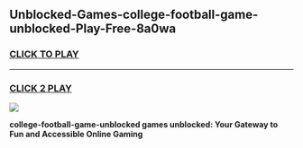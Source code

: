 
## Unblocked-Games-college-football-game-unblocked-Play-Free-8a0wa
<h3>
<a href="https://premium76.site?title=college-football-game-unblocked&ref=18A">CLICK TO PLAY</a></h3>
<hr>

<h3>
<a href="https://premium76.site?title=college-football-game-unblocked&ref=18A">CLICK 2 PLAY</a>
  
</h3>

<a href="https://premium76.site?title=college-football-game-unblocked&ref=18A"><img src="https://clearcache.store/games.png"></a>


**college-football-game-unblocked games unblocked: Your Gateway to Fun and Accessible Online Gaming**
